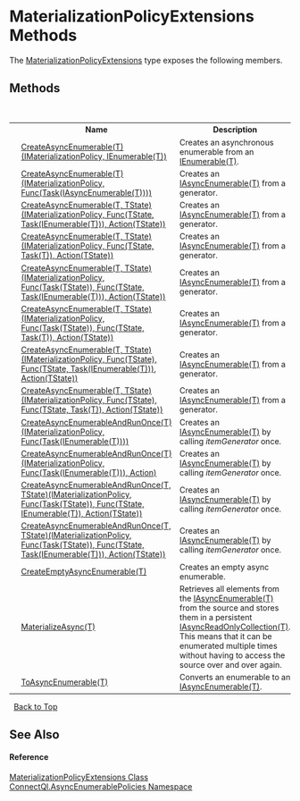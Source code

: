 # MaterializationPolicyExtensions Methods
 

The <a href="T_ConnectQl_AsyncEnumerablePolicies_MaterializationPolicyExtensions">MaterializationPolicyExtensions</a> type exposes the following members.


## Methods
&nbsp;<table><tr><th></th><th>Name</th><th>Description</th></tr><tr><td>![Public method](media/pubmethod.gif "Public method")![Static member](media/static.gif "Static member")</td><td><a href="M_ConnectQl_AsyncEnumerablePolicies_MaterializationPolicyExtensions_CreateAsyncEnumerable__1">CreateAsyncEnumerable(T)(IMaterializationPolicy, IEnumerable(T))</a></td><td>
Creates an asynchronous enumerable from an <a href="http://msdn2.microsoft.com/en-us/library/9eekhta0" target="_blank">IEnumerable(T)</a>.</td></tr><tr><td>![Public method](media/pubmethod.gif "Public method")![Static member](media/static.gif "Static member")</td><td><a href="M_ConnectQl_AsyncEnumerablePolicies_MaterializationPolicyExtensions_CreateAsyncEnumerable__1_1">CreateAsyncEnumerable(T)(IMaterializationPolicy, Func(Task(IAsyncEnumerable(T))))</a></td><td>
Creates an <a href="T_ConnectQl_AsyncEnumerables_IAsyncEnumerable_1">IAsyncEnumerable(T)</a> from a generator.</td></tr><tr><td>![Public method](media/pubmethod.gif "Public method")![Static member](media/static.gif "Static member")</td><td><a href="M_ConnectQl_AsyncEnumerablePolicies_MaterializationPolicyExtensions_CreateAsyncEnumerable__2_4">CreateAsyncEnumerable(T, TState)(IMaterializationPolicy, Func(TState, Task(IEnumerable(T))), Action(TState))</a></td><td>
Creates an <a href="T_ConnectQl_AsyncEnumerables_IAsyncEnumerable_1">IAsyncEnumerable(T)</a> from a generator.</td></tr><tr><td>![Public method](media/pubmethod.gif "Public method")![Static member](media/static.gif "Static member")</td><td><a href="M_ConnectQl_AsyncEnumerablePolicies_MaterializationPolicyExtensions_CreateAsyncEnumerable__2_5">CreateAsyncEnumerable(T, TState)(IMaterializationPolicy, Func(TState, Task(T)), Action(TState))</a></td><td>
Creates an <a href="T_ConnectQl_AsyncEnumerables_IAsyncEnumerable_1">IAsyncEnumerable(T)</a> from a generator.</td></tr><tr><td>![Public method](media/pubmethod.gif "Public method")![Static member](media/static.gif "Static member")</td><td><a href="M_ConnectQl_AsyncEnumerablePolicies_MaterializationPolicyExtensions_CreateAsyncEnumerable__2">CreateAsyncEnumerable(T, TState)(IMaterializationPolicy, Func(Task(TState)), Func(TState, Task(IEnumerable(T))), Action(TState))</a></td><td>
Creates an <a href="T_ConnectQl_AsyncEnumerables_IAsyncEnumerable_1">IAsyncEnumerable(T)</a> from a generator.</td></tr><tr><td>![Public method](media/pubmethod.gif "Public method")![Static member](media/static.gif "Static member")</td><td><a href="M_ConnectQl_AsyncEnumerablePolicies_MaterializationPolicyExtensions_CreateAsyncEnumerable__2_1">CreateAsyncEnumerable(T, TState)(IMaterializationPolicy, Func(Task(TState)), Func(TState, Task(T)), Action(TState))</a></td><td>
Creates an <a href="T_ConnectQl_AsyncEnumerables_IAsyncEnumerable_1">IAsyncEnumerable(T)</a> from a generator.</td></tr><tr><td>![Public method](media/pubmethod.gif "Public method")![Static member](media/static.gif "Static member")</td><td><a href="M_ConnectQl_AsyncEnumerablePolicies_MaterializationPolicyExtensions_CreateAsyncEnumerable__2_2">CreateAsyncEnumerable(T, TState)(IMaterializationPolicy, Func(TState), Func(TState, Task(IEnumerable(T))), Action(TState))</a></td><td>
Creates an <a href="T_ConnectQl_AsyncEnumerables_IAsyncEnumerable_1">IAsyncEnumerable(T)</a> from a generator.</td></tr><tr><td>![Public method](media/pubmethod.gif "Public method")![Static member](media/static.gif "Static member")</td><td><a href="M_ConnectQl_AsyncEnumerablePolicies_MaterializationPolicyExtensions_CreateAsyncEnumerable__2_3">CreateAsyncEnumerable(T, TState)(IMaterializationPolicy, Func(TState), Func(TState, Task(T)), Action(TState))</a></td><td>
Creates an <a href="T_ConnectQl_AsyncEnumerables_IAsyncEnumerable_1">IAsyncEnumerable(T)</a> from a generator.</td></tr><tr><td>![Public method](media/pubmethod.gif "Public method")![Static member](media/static.gif "Static member")</td><td><a href="M_ConnectQl_AsyncEnumerablePolicies_MaterializationPolicyExtensions_CreateAsyncEnumerableAndRunOnce__1">CreateAsyncEnumerableAndRunOnce(T)(IMaterializationPolicy, Func(Task(IEnumerable(T))))</a></td><td>
Creates an <a href="T_ConnectQl_AsyncEnumerables_IAsyncEnumerable_1">IAsyncEnumerable(T)</a> by calling *itemGenerator* once.</td></tr><tr><td>![Public method](media/pubmethod.gif "Public method")![Static member](media/static.gif "Static member")</td><td><a href="M_ConnectQl_AsyncEnumerablePolicies_MaterializationPolicyExtensions_CreateAsyncEnumerableAndRunOnce__1_1">CreateAsyncEnumerableAndRunOnce(T)(IMaterializationPolicy, Func(Task(IEnumerable(T))), Action)</a></td><td>
Creates an <a href="T_ConnectQl_AsyncEnumerables_IAsyncEnumerable_1">IAsyncEnumerable(T)</a> by calling *itemGenerator* once.</td></tr><tr><td>![Public method](media/pubmethod.gif "Public method")![Static member](media/static.gif "Static member")</td><td><a href="M_ConnectQl_AsyncEnumerablePolicies_MaterializationPolicyExtensions_CreateAsyncEnumerableAndRunOnce__2">CreateAsyncEnumerableAndRunOnce(T, TState)(IMaterializationPolicy, Func(Task(TState)), Func(TState, IEnumerable(T)), Action(TState))</a></td><td>
Creates an <a href="T_ConnectQl_AsyncEnumerables_IAsyncEnumerable_1">IAsyncEnumerable(T)</a> by calling *itemGenerator* once.</td></tr><tr><td>![Public method](media/pubmethod.gif "Public method")![Static member](media/static.gif "Static member")</td><td><a href="M_ConnectQl_AsyncEnumerablePolicies_MaterializationPolicyExtensions_CreateAsyncEnumerableAndRunOnce__2_1">CreateAsyncEnumerableAndRunOnce(T, TState)(IMaterializationPolicy, Func(Task(TState)), Func(TState, Task(IEnumerable(T))), Action(TState))</a></td><td>
Creates an <a href="T_ConnectQl_AsyncEnumerables_IAsyncEnumerable_1">IAsyncEnumerable(T)</a> by calling *itemGenerator* once.</td></tr><tr><td>![Public method](media/pubmethod.gif "Public method")![Static member](media/static.gif "Static member")</td><td><a href="M_ConnectQl_AsyncEnumerablePolicies_MaterializationPolicyExtensions_CreateEmptyAsyncEnumerable__1">CreateEmptyAsyncEnumerable(T)</a></td><td>
Creates an empty async enumerable.</td></tr><tr><td>![Public method](media/pubmethod.gif "Public method")![Static member](media/static.gif "Static member")</td><td><a href="M_ConnectQl_AsyncEnumerablePolicies_MaterializationPolicyExtensions_MaterializeAsync__1">MaterializeAsync(T)</a></td><td>
Retrieves all elements from the <a href="T_ConnectQl_AsyncEnumerables_IAsyncEnumerable_1">IAsyncEnumerable(T)</a> from the source and stores them in a persistent <a href="T_ConnectQl_AsyncEnumerables_IAsyncReadOnlyCollection_1">IAsyncReadOnlyCollection(T)</a>. This means that it can be enumerated multiple times without having to access the source over and over again.</td></tr><tr><td>![Public method](media/pubmethod.gif "Public method")![Static member](media/static.gif "Static member")</td><td><a href="M_ConnectQl_AsyncEnumerablePolicies_MaterializationPolicyExtensions_ToAsyncEnumerable__1">ToAsyncEnumerable(T)</a></td><td>
Converts an enumerable to an <a href="T_ConnectQl_AsyncEnumerables_IAsyncEnumerable_1">IAsyncEnumerable(T)</a>.</td></tr></table>&nbsp;
<a href="#materializationpolicyextensions-methods">Back to Top</a>

## See Also


#### Reference
<a href="T_ConnectQl_AsyncEnumerablePolicies_MaterializationPolicyExtensions">MaterializationPolicyExtensions Class</a><br /><a href="N_ConnectQl_AsyncEnumerablePolicies">ConnectQl.AsyncEnumerablePolicies Namespace</a><br />
